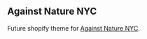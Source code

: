 Against Nature NYC
------------------
Future shopify theme for [Against Nature NYC].

  [Against Nature NYC]: http://againstnaturenyc.com/

